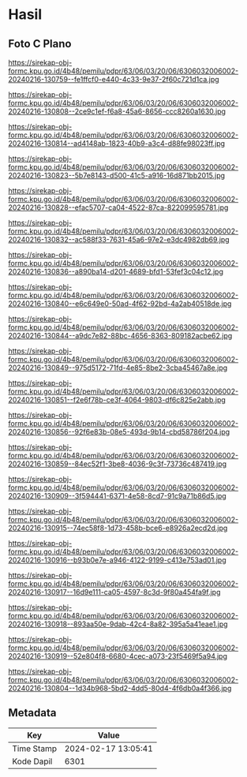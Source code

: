 # Hasil

## Foto C Plano

https://sirekap-obj-formc.kpu.go.id/4b48/pemilu/pdpr/63/06/03/20/06/6306032006002-20240216-130759--fe1ffcf0-e440-4c33-9e37-2f60c721d1ca.jpg

https://sirekap-obj-formc.kpu.go.id/4b48/pemilu/pdpr/63/06/03/20/06/6306032006002-20240216-130808--2ce9c1ef-f6a8-45a6-8656-ccc8260a1630.jpg

https://sirekap-obj-formc.kpu.go.id/4b48/pemilu/pdpr/63/06/03/20/06/6306032006002-20240216-130814--ad4148ab-1823-40b9-a3c4-d88fe98023ff.jpg

https://sirekap-obj-formc.kpu.go.id/4b48/pemilu/pdpr/63/06/03/20/06/6306032006002-20240216-130823--5b7e8143-d500-41c5-a916-16d871bb2015.jpg

https://sirekap-obj-formc.kpu.go.id/4b48/pemilu/pdpr/63/06/03/20/06/6306032006002-20240216-130828--efac5707-ca04-4522-87ca-822099595781.jpg

https://sirekap-obj-formc.kpu.go.id/4b48/pemilu/pdpr/63/06/03/20/06/6306032006002-20240216-130832--ac588f33-7631-45a6-97e2-e3dc4982db69.jpg

https://sirekap-obj-formc.kpu.go.id/4b48/pemilu/pdpr/63/06/03/20/06/6306032006002-20240216-130836--a890ba14-d201-4689-bfd1-53fef3c04c12.jpg

https://sirekap-obj-formc.kpu.go.id/4b48/pemilu/pdpr/63/06/03/20/06/6306032006002-20240216-130840--e6c649e0-50ad-4f62-92bd-4a2ab40518de.jpg

https://sirekap-obj-formc.kpu.go.id/4b48/pemilu/pdpr/63/06/03/20/06/6306032006002-20240216-130844--a9dc7e82-88bc-4656-8363-809182acbe62.jpg

https://sirekap-obj-formc.kpu.go.id/4b48/pemilu/pdpr/63/06/03/20/06/6306032006002-20240216-130849--975d5172-71fd-4e85-8be2-3cba45467a8e.jpg

https://sirekap-obj-formc.kpu.go.id/4b48/pemilu/pdpr/63/06/03/20/06/6306032006002-20240216-130851--f2e6f78b-ce3f-4064-9803-df6c825e2abb.jpg

https://sirekap-obj-formc.kpu.go.id/4b48/pemilu/pdpr/63/06/03/20/06/6306032006002-20240216-130856--92f6e83b-08e5-493d-9b14-cbd58786f204.jpg

https://sirekap-obj-formc.kpu.go.id/4b48/pemilu/pdpr/63/06/03/20/06/6306032006002-20240216-130859--84ec52f1-3be8-4036-9c3f-73736c487419.jpg

https://sirekap-obj-formc.kpu.go.id/4b48/pemilu/pdpr/63/06/03/20/06/6306032006002-20240216-130909--3f594441-6371-4e58-8cd7-91c9a71b86d5.jpg

https://sirekap-obj-formc.kpu.go.id/4b48/pemilu/pdpr/63/06/03/20/06/6306032006002-20240216-130915--74ec58f8-1d73-458b-bce6-e8926a2ecd2d.jpg

https://sirekap-obj-formc.kpu.go.id/4b48/pemilu/pdpr/63/06/03/20/06/6306032006002-20240216-130916--b93b0e7e-a946-4122-9199-c413e753ad01.jpg

https://sirekap-obj-formc.kpu.go.id/4b48/pemilu/pdpr/63/06/03/20/06/6306032006002-20240216-130917--16d9e111-ca05-4597-8c3d-9f80a454fa9f.jpg

https://sirekap-obj-formc.kpu.go.id/4b48/pemilu/pdpr/63/06/03/20/06/6306032006002-20240216-130918--893aa50e-9dab-42c4-8a82-395a5a41eae1.jpg

https://sirekap-obj-formc.kpu.go.id/4b48/pemilu/pdpr/63/06/03/20/06/6306032006002-20240216-130919--52e804f8-6680-4cec-a073-23f5469f5a94.jpg

https://sirekap-obj-formc.kpu.go.id/4b48/pemilu/pdpr/63/06/03/20/06/6306032006002-20240216-130804--1d34b968-5bd2-4dd5-80d4-4f6db0a4f366.jpg


## Metadata

| Key        | Value               |
| ---------- | ------------------- |
| Time Stamp | 2024-02-17 13:05:41 |
| Kode Dapil | 6301                |



